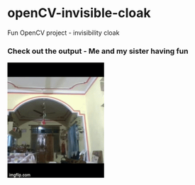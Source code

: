 # openCV-invisible-cloak
Fun OpenCV project - invisibility cloak

### Check out the output - Me and my sister having fun 
![](output.gif)


